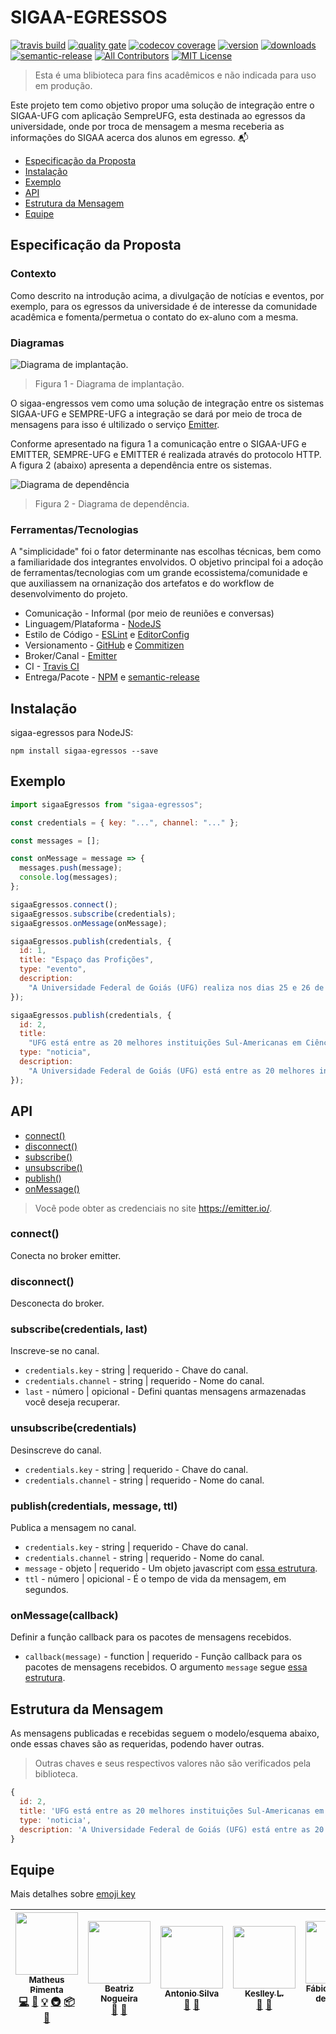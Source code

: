 # SIGAA-EGRESSOS

[![travis build](https://img.shields.io/travis/matheuspiment/sigaa-egressos.svg)](https://travis-ci.org/matheuspiment/sigaa-egressos)
[![quality gate](https://sonarcloud.io/api/project_badges/measure?project=com.github.matheuspiment%3Asigaa-egressos&metric=alert_status)](https://sonarcloud.io/dashboard/index/com.github.matheuspiment:sigaa-egressos)
[![codecov coverage](https://img.shields.io/codecov/c/github/matheuspiment/sigaa-egressos.svg)](https://codecov.io/gh/matheuspiment/sigaa-egressos)
[![version](https://img.shields.io/npm/v/sigaa-egressos.svg)](https://www.npmjs.com/package/sigaa-egressos)
[![downloads](https://img.shields.io/npm/dw/sigaa-egressos.svg)](https://www.npmjs.com/package/sigaa-egressos)
[![semantic-release](https://img.shields.io/badge/%20%20%F0%9F%93%A6%F0%9F%9A%80-semantic--release-e10079.svg)](https://github.com/matheuspiment/sigaa-egressos)
[![All Contributors](https://img.shields.io/badge/all_contributors-5-orange.svg)](#contributors)
[![MIT License](https://img.shields.io/github/license/matheuspiment/sigaa-egressos.svg)](https://opensource.org/licenses/MIT)

> Esta é uma blibioteca para fins acadêmicos e não indicada para uso em produção.

Este projeto tem como objetivo propor uma solução de integração entre o SIGAA-UFG com aplicação SempreUFG, esta destinada ao egressos da universidade, onde por troca de mensagem a mesma receberia as informações do SIGAA acerca dos alunos em egresso. :mailbox_with_mail:

- [Especificação da Proposta](#especificação-da-proposta)
- [Instalação](#instalação)
- [Exemplo](#exemplo)
- [API](#api)
- [Estrutura da Mensagem](#estrutura-da-mensagem)
- [Equipe](#equipe)

## Especificação da Proposta

### Contexto

Como descrito na introdução acima, a divulgação de notícias e eventos, por exemplo, para os egressos da universidade é de interesse da comunidade acadêmica e fomenta/permetua o contato do ex-aluno com a mesma.

### Diagramas

![Diagrama de implantação.](./docs/diagrama-implantacao.png)

> Figura 1 - Diagrama de implantação.

O sigaa-engressos vem como uma solução de integração entre os sistemas SIGAA-UFG e SEMPRE-UFG a integração se dará por meio de troca de mensagens para isso é ultilizado o serviço [Emitter](https://emitter.io/).

Conforme apresentado na figura 1 a comunicação entre o SIGAA-UFG e EMITTER, SEMPRE-UFG e EMITTER é realizada através do protocolo HTTP. A figura 2 (abaixo) apresenta a dependência entre os sistemas.

![Diagrama de dependência](./docs/diagrama-dependencia.png)

> Figura 2 - Diagrama de dependência.

### Ferramentas/Tecnologias

A "simplicidade" foi o fator determinante nas escolhas técnicas, bem como a familiaridade dos integrantes envolvidos. O objetivo principal foi a adoção de ferramentas/tecnologias com um grande ecossistema/comunidade e que auxiliassem na ornanização dos artefatos e do workflow de desenvolvimento do projeto.

- Comunicação - Informal (por meio de reuniões e conversas)
- Linguagem/Plataforma - [NodeJS](https://nodejs.org/en/)
- Estilo de Código - [ESLint](https://eslint.org/) e [EditorConfig](https://editorconfig.org/)
- Versionamento - [GitHub](https://github.com/) e [Commitizen](https://github.com/commitizen)
- Broker/Canal - [Emitter](https://emitter.io/)
- CI - [Travis CI](https://travis-ci.org/)
- Entrega/Pacote - [NPM](https://www.npmjs.com/) e [semantic-release](https://github.com/semantic-release/semantic-release)

## Instalação

sigaa-egressos para NodeJS:

```shell
npm install sigaa-egressos --save
```

## Exemplo

```javascript
import sigaaEgressos from "sigaa-egressos";

const credentials = { key: "...", channel: "..." };

const messages = [];

const onMessage = message => {
  messages.push(message);
  console.log(messages);
};

sigaaEgressos.connect();
sigaaEgressos.subscribe(credentials);
sigaaEgressos.onMessage(onMessage);

sigaaEgressos.publish(credentials, {
  id: 1,
  title: "Espaço das Profições",
  type: "evento",
  description:
    "A Universidade Federal de Goiás (UFG) realiza nos dias 25 e 26 de junho, o Espaço das Profissões 2018, na Regional Goiânia, uma exposição que aproxima os universitários e profissionais da Instituição de estudantes do ensino médio, interessados em ingressar na UFG."
});

sigaaEgressos.publish(credentials, {
  id: 2,
  title:
    "UFG está entre as 20 melhores instituições Sul-Americanas em Ciências da Terra e Ambientais",
  type: "noticia",
  description:
    "A Universidade Federal de Goiás (UFG) está entre as 20 melhores instituições Sul-Americanas no que diz respeito às produções na área de Ciências da Terra e Ambientais. O ranking é do Nature Index, um banco de dados sobre publicações, autorias e produtividade dos pesquisadores."
});
```

## API

- [connect()](#connect)
- [disconnect()](#disconnect)
- [subscribe()](#subscribelast)
- [unsubscribe()](#unsubscribe)
- [publish()](#publishmessage-ttl)
- [onMessage()](#onmessagecallback)

> Você pode obter as credenciais no site https://emitter.io/.

### connect()

Conecta no broker emitter.

### disconnect()

Desconecta do broker.

### subscribe(credentials, last)

Inscreve-se no canal.

- `credentials.key` - string | requerido - Chave do canal.
- `credentials.channel` - string | requerido - Nome do canal.
- `last` - número | opicional - Defini quantas mensagens armazenadas você deseja recuperar.

### unsubscribe(credentials)

Desinscreve do canal.

- `credentials.key` - string | requerido - Chave do canal.
- `credentials.channel` - string | requerido - Nome do canal.

### publish(credentials, message, ttl)

Publica a mensagem no canal.

- `credentials.key` - string | requerido - Chave do canal.
- `credentials.channel` - string | requerido - Nome do canal.
- `message` - objeto | requerido - Um objeto javascript com [essa estrutura](#estrutura-da-mensagem).
- `ttl` - número | opicional - É o tempo de vida da mensagem, em segundos.

### onMessage(callback)

Definir a função callback para os pacotes de mensagens recebidos.

- `callback(message)` - function | requerido - Função callback para os pacotes de mensagens recebidos. O argumento `message` segue [essa estrutura](#estrutura-da-mensagem).

## Estrutura da Mensagem

As mensagens publicadas e recebidas seguem o modelo/esquema abaixo, onde essas chaves são as requeridas, podendo haver outras.

> Outras chaves e seus respectivos valores não são verificados pela biblioteca.

```javascript
{
  id: 2,
  title: 'UFG está entre as 20 melhores instituições Sul-Americanas em Ciências da Terra e Ambientais',
  type: 'noticia',
  description: 'A Universidade Federal de Goiás (UFG) está entre as 20 melhores instituições Sul-Americanas no que diz respeito às produções na área de Ciências da Terra e Ambientais. O ranking é do Nature Index, um banco de dados sobre publicações, autorias e produtividade dos pesquisadores.',
}
```

## Equipe

Mais detalhes sobre [emoji key](https://github.com/kentcdodds/all-contributors#emoji-key)

<!-- ALL-CONTRIBUTORS-LIST:START - Do not remove or modify this section -->
<!-- prettier-ignore -->
| [<img src="https://avatars3.githubusercontent.com/u/14007153?v=4" width="100px;"/><br /><sub><b>Matheus Pimenta</b></sub>](https://github.com/matheuspiment)<br />[💻](https://github.com/matheuspiment/sigaa-egressos/commits?author=matheuspiment "Code") [📖](https://github.com/matheuspiment/sigaa-egressos/commits?author=matheuspiment "Documentation") [💡](#example-matheuspiment "Examples") [🚇](#infra-matheuspiment "Infrastructure (Hosting, Build-Tools, etc)") [📦](#platform-matheuspiment "Packaging/porting to new platform") [🤔](#ideas-matheuspiment "Ideas, Planning, & Feedback") | [<img src="https://avatars0.githubusercontent.com/u/14222873?v=4" width="100px;"/><br /><sub><b>Beatriz Nogueira</b></sub>](https://github.com/BeatrizN)<br />[📖](https://github.com/matheuspiment/sigaa-egressos/commits?author=BeatrizN "Documentation") [🤔](#ideas-BeatrizN "Ideas, Planning, & Feedback") | [<img src="https://avatars1.githubusercontent.com/u/13911633?v=4" width="100px;"/><br /><sub><b>Antonio Silva</b></sub>](https://github.com/antoni-s)<br />[📖](https://github.com/matheuspiment/sigaa-egressos/commits?author=antoni-s "Documentation") [🤔](#ideas-antoni-s "Ideas, Planning, & Feedback") | [<img src="https://avatars0.githubusercontent.com/u/13686670?v=4" width="100px;"/><br /><sub><b>Keslley L.</b></sub>](https://github.com/keslleylima)<br />[📖](https://github.com/matheuspiment/sigaa-egressos/commits?author=keslleylima "Documentation") [🤔](#ideas-keslleylima "Ideas, Planning, & Feedback") | [<img src="https://avatars1.githubusercontent.com/u/1735792?v=4" width="100px;"/><br /><sub><b>Fábio Nogueira de Lucena</b></sub>](http://www.inf.ufg.br/~fabio)<br />[🤔](#ideas-kyriosdata "Ideas, Planning, & Feedback") |
| :---: | :---: | :---: | :---: | :---: |

<!-- ALL-CONTRIBUTORS-LIST:END -->
